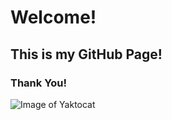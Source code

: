 # Welcome!
## This is my GitHub Page!
### Thank You!

![Image of Yaktocat](https://octodex.github.com/images/yaktocat.png)
